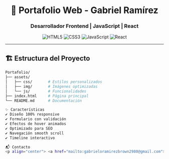 <div align="center">
  <h1>🚀 Portafolio Web - Gabriel Ramírez</h1>
  <h3>Desarrollador Frontend | JavaScript | React</h3>
  
  ![HTML5](https://img.shields.io/badge/HTML5-E34F26?style=for-the-badge&logo=html5&logoColor=white)
  ![CSS3](https://img.shields.io/badge/CSS3-1572B6?style=for-the-badge&logo=css3&logoColor=white)
  ![JavaScript](https://img.shields.io/badge/JavaScript-F7DF1E?style=for-the-badge&logo=javascript&logoColor=black)
  ![React](https://img.shields.io/badge/React-20232A?style=for-the-badge&logo=react&logoColor=61DAFB)
</div>

---

## 🏗️ Estructura del Proyecto
```bash
Portafolio/
├── assets/
│   ├── css/       # Estilos personalizados
│   ├── img/       # Imágenes optimizadas
│   └── js/        # Funcionalidades
├── index.html     # Página principal
└── README.md      # Documentación

✨ Características
✔️ Diseño 100% responsive
✔️ Formulario con validación
✔️ Efectos de hover animados
✔️ Optimizado para SEO
✔️ Navegación smooth scroll
✔️ Timeline interactivo

📬 Contacto
<p align="center"> <a href="mailto:gabrieloramirezbrown2980@gmail.com"> <img src="https://img.shields.io/badge/Gmail-D14836?style=for-the-badge&logo=gmail&logoColor=white" alt="Email"> </a> <a href="https://github.com/Gabrielo2004"> <img src="https://img.shields.io/badge/GitHub-100000?style=for-the-badge&logo=github&logoColor=white" alt="GitHub"> </a> <a href="https://www.instagram.com/gabrielo_rb/"> <img src="https://img.shields.io/badge/Instagram-E4405F?style=for-the-badge&logo=instagram&logoColor=white" alt="Instagram"> </a> </p> ```
